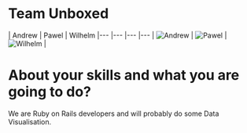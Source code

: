 Team Unboxed
================

| Andrew | Pawel | Wilhelm
|--- |--- |--- |---
| ![Andrew](https://pbs.twimg.com/profile_images/485482780508553216/20W48VAT_400x400.jpeg) | ![Pawel](https://pbs.twimg.com/profile_images/515549916936937474/hn5aWeim_400x400.jpeg) | ![Wilhelm](https://pbs.twimg.com/profile_images/533366663840669696/i7u9KNnj_400x400.jpeg) |


About your skills and what you are going to do?
=======

We are Ruby on Rails developers and will probably do some Data Visualisation. 
